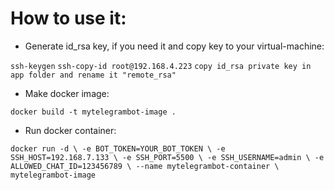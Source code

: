 # How to use it:

* Generate id_rsa key, if you need it and copy key to your virtual-machine:

`ssh-keygen`
`ssh-copy-id root@192.168.4.223`
`copy id_rsa private key in app folder and rename it "remote_rsa"`

* Make docker image:

`docker build -t mytelegrambot-image .`

*  Run docker container:

`docker run -d \
  -e BOT_TOKEN=YOUR_BOT_TOKEN \
  -e SSH_HOST=192.168.7.133 \
  -e SSH_PORT=5500 \
  -e SSH_USERNAME=admin \
  -e ALLOWED_CHAT_ID=123456789 \
  --name mytelegrambot-container \
  mytelegrambot-image
`